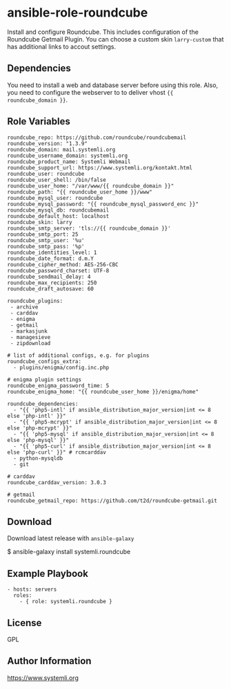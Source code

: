 # ansible-role-roundcube

Install and configure Roundcube.
This includes configuration of the Roundcube Getmail Plugin.
You can choose a custom skin `larry-custom` that has additional links to accout settings.

## Dependencies

You need to install a web and database server before using this role.
Also, you need to configure the webserver to to deliver vhost `{{ roundcube_domain }}`.

## Role Variables

```
roundcube_repo: https://github.com/roundcube/roundcubemail
roundcube_version: "1.3.9"
roundcube_domain: mail.systemli.org
roundcube_username_domain: systemli.org
roundcube_product_name: Systemli Webmail
roundcube_support_url: https://www.systemli.org/kontakt.html
roundcube_user: roundcube
roundcube_user_shell: /bin/false
roundcube_user_home: "/var/www/{{ roundcube_domain }}"
roundcube_path: "{{ roundcube_user_home }}/www"
roundcube_mysql_user: roundcube
roundcube_mysql_password: "{{ roundcube_mysql_password_enc }}"
roundcube_mysql_db: roundcubemail
roundcube_default_host: localhost
roundcube_skin: larry
roundcube_smtp_server: 'tls://{{ roundcube_domain }}'
roundcube_smtp_port: 25
roundcube_smtp_user: '%u'
roundcube_smtp_pass: '%p'
roundcube_identities_level: 1
roundcube_date_format: d.m.Y
roundcube_cipher_method: AES-256-CBC
roundcube_password_charset: UTF-8
roundcube_sendmail_delay: 4
roundcube_max_recipients: 250
roundcube_draft_autosave: 60

roundcube_plugins:
 - archive
 - carddav
 - enigma
 - getmail
 - markasjunk
 - managesieve
 - zipdownload

# list of additional configs, e.g. for plugins
roundcube_configs_extra:
  - plugins/enigma/config.inc.php

# enigma plugin settings
roundcube_enigma_password_time: 5
roundcube_enigma_home: "{{ roundcube_user_home }}/enigma/home"

roundcube_dependencies:
  - "{{ 'php5-intl' if ansible_distribution_major_version|int <= 8 else 'php-intl' }}"
  - "{{ 'php5-mcrypt' if ansible_distribution_major_version|int <= 8 else 'php-mcrypt' }}"
  - "{{ 'php5-mysql' if ansible_distribution_major_version|int <= 8 else 'php-mysql' }}"
  - "{{ 'php5-curl' if ansible_distribution_major_version|int <= 8 else 'php-curl' }}" # rcmcarddav
  - python-mysqldb
  - git

# carddav
roundcube_carddav_version: 3.0.3

# getmail
roundcube_getmail_repo: https://github.com/t2d/roundcube-getmail.git
```

## Download

Download latest release with `ansible-galaxy`

$ ansible-galaxy install systemli.roundcube

## Example Playbook

```
- hosts: servers
  roles:
    - { role: systemli.roundcube }
```

## License

GPL

## Author Information

https://www.systemli.org
